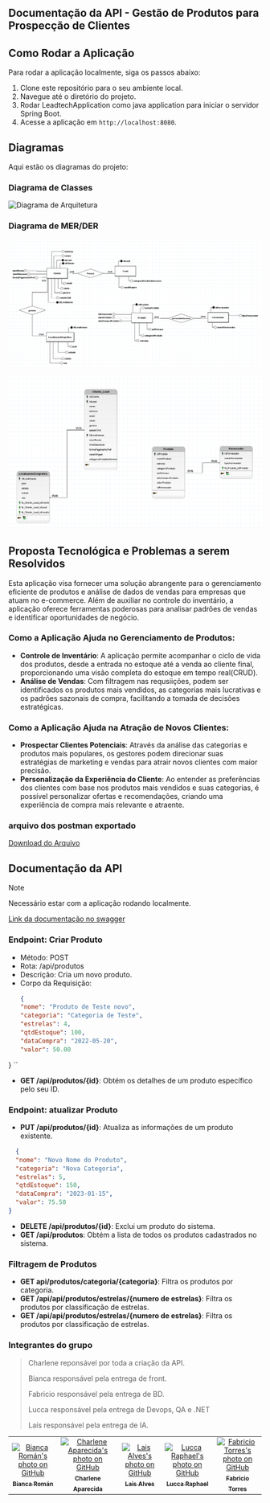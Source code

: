 ## Documentação da API - Gestão de Produtos para Prospecção de Clientes

## Como Rodar a Aplicação
Para rodar a aplicação localmente, siga os passos abaixo:

1. Clone este repositório para o seu ambiente local.
2. Navegue até o diretório do projeto.
3. Rodar LeadtechApplication como java application para iniciar o servidor Spring Boot.
4. Acesse a aplicação em `http://localhost:8080`.

## Diagramas
Aqui estão os diagramas do projeto:

### Diagrama de Classes
![Diagrama de Arquitetura](https://github.com/charlenefialho/entrega-sprint1-java/assets/94643076/f5bc0225-9ae3-4de6-b506-609a2425f708)

### Diagrama de MER/DER
![Diagrama Conceitual](https://github.com/charlenefialho/entrega-sprint1-java/blob/main/arquivosreadme/diagramaconceitual.png)

![Diagrama lógico](https://github.com/charlenefialho/entrega-sprint1-java/blob/main/arquivosreadme/diagramaLogico.png)

## Proposta Tecnológica e Problemas a serem Resolvidos

Esta aplicação visa fornecer uma solução abrangente para o gerenciamento eficiente de produtos e análise de dados de vendas para empresas que atuam no e-commerce. Além de auxiliar no controle do inventário, a aplicação oferece ferramentas poderosas para analisar padrões de vendas e identificar oportunidades de negócio.

### Como a Aplicação Ajuda no Gerenciamento de Produtos:
- **Controle de Inventário**: A aplicação permite acompanhar o ciclo de vida dos produtos, desde a entrada no estoque até a venda ao cliente final, proporcionando uma visão completa do estoque em tempo real(CRUD).
- **Análise de Vendas**: Com filtragem nas requsiições, podem ser identificados os produtos mais vendidos, as categorias mais lucrativas e os padrões sazonais de compra, facilitando a tomada de decisões estratégicas.

### Como a Aplicação Ajuda na Atração de Novos Clientes:
- **Prospectar Clientes Potenciais**: Através da análise das categorias e produtos mais populares, os gestores podem direcionar suas estratégias de marketing e vendas para atrair novos clientes com maior precisão.
- **Personalização da Experiência do Cliente**: Ao entender as preferências dos clientes com base nos produtos mais vendidos e suas categorias, é possível personalizar ofertas e recomendações, criando uma experiência de compra mais relevante e atraente.

### arquivo dos postman exportado

[Download do Arquivo](https://github.com/charlenefialho/entrega-sprint1-java/blob/main/arquivosreadme/api-java-leadtech.postman_collection.json)

## Documentação da API
> [!NOTE]  
> Necessário estar com a aplicação rodando localmente.

[Link da documentação no swagger](http://localhost:8080/swagger-ui/index.html)

### Endpoint: Criar Produto
- Método: POST
- Rota: /api/produtos
- Descrição: Cria um novo produto.
- Corpo da Requisição:
  ```json
  {
  "nome": "Produto de Teste novo",
  "categoria": "Categoria de Teste",
  "estrelas": 4,
  "qtdEstoque": 100,
  "dataCompra": "2022-05-20",
  "valor": 50.00
}
``
- **GET /api/produtos/{id}**: Obtém os detalhes de um produto específico pelo seu ID.
### Endpoint: atualizar Produto
- **PUT /api/produtos/{id}**: Atualiza as informações de um produto existente.
```json
  {
  "nome": "Novo Nome do Produto",
  "categoria": "Nova Categoria",
  "estrelas": 5,
  "qtdEstoque": 150,
  "dataCompra": "2023-01-15",
  "valor": 75.50
}
```

- **DELETE /api/produtos/{id}**: Exclui um produto do sistema.
- **GET /api/produtos**: Obtém a lista de todos os produtos cadastrados no sistema.

### Filtragem de Produtos

- **GET api/produtos/categoria/{categoria}**: Filtra os produtos por categoria.
- **GET /api/api/produtos/estrelas/{numero de estrelas}**: Filtra os produtos por classificação de estrelas.
- **GET /api/api/produtos/estrelas/{numero de estrelas}**: Filtra os produtos por classificação de estrelas.

### Integrantes do grupo
> Charlene reponsável por toda a criação da API.
> 
> Bianca responsável pela entrega de front.
> 
> Fabricio responsável pela entrega de BD.
> 
> Lucca responsável pela entrega de Devops, QA e .NET
> 
> Laís responsável pela entrega de IA.
<table>
  <tr>
        <td align="center">
      <a href="https://github.com/biancaroman">
        <img src="https://avatars.githubusercontent.com/u/128830935?v=4" width="100px;" border-radius='50%' alt="Bianca Román's photo on GitHub"/><br>
        <sub>
          <b>Bianca Román</b>
        </sub>
      </a>
    </td>
    <td align="center">
      <a href="https://github.com/charlenefialho">
        <img src="https://avatars.githubusercontent.com/u/94643076?v=4" width="100px;" border-radius='50%' alt="Charlene Aparecida's photo on GitHub"/><br>
        <sub>
          <b>Charlene Aparecida</b>
        </sub>
      </a>
    </td>
    <td align="center">
      <a href="https://github.com/laiscrz">
        <img src="https://avatars.githubusercontent.com/u/133046134?v=4" width="100px;" alt="Lais Alves's photo on GitHub"/><br>
        <sub>
          <b>Lais Alves</b>
        </sub>
      </a>
    </td>
    <td align="center">
      <a href="https://github.com/LuccaRaphael">
        <img src="https://avatars.githubusercontent.com/u/127765063?v=4" width="100px;" border-radius='50%' alt="Lucca Raphael's photo on GitHub"/><br>
        <sub>
          <b>Lucca Raphael</b>
        </sub>
      </a>
    </td>
     <td align="center">
      <a href="https://github.com/Fabs0602">
        <img src="https://avatars.githubusercontent.com/u/111320639?v=4" width="100px;" border-radius='50%' alt="Fabricio Torres's photo on GitHub"/><br>
        <sub>
          <b>Fabricio Torres</b>
        </sub>
      </a>
    </td>
  </tr>
</table>
